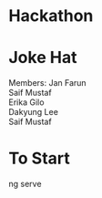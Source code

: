 # Hackathon
# Joke Hat

Members:
Jan Farun  
Saif Mustaf  
Erika Gilo  
Dakyung Lee  
Saif Mustaf  

# To Start  
ng serve
